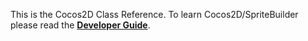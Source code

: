 This is the Cocos2D Class Reference. To learn Cocos2D/SpriteBuilder please read the [**Developer Guide**](http://makegameswith.us/docs/).
